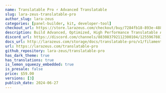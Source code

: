 ```yaml
---
name: Translatable Pro ⚡️ Advanced Translatable
slug: lara-zeus-translatable-pro
author_slug: lara-zeus
categories: [panel-builder, kit, developer-tool]
checkout_url: https://store.larazeus.com/checkout/buy/7284fb18-893e-488b-92bc-9130f1aca8b6?embed=1&media=0&logo=0&desc=0
description: Build Advanced, Optimized, High Performance Translatable Apps.
discord_url: https://discord.com/channels/883083792112300104/1255967881888399500
docs_url: http://larazeus.com/storage/docs/translatable-pro/v1/filament.md
url: https://larazeus.com/translatable-pro
github_repository: lara-zeus/translatable-pro
has_dark_theme: true
has_translations: true
is_lemon_squeezy_embedded: true
is_presale: false
price: $59.00
versions: [3]
publish_date: 2024-06-27
---
```

